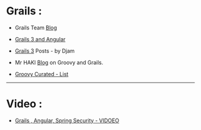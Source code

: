# Grails : 

* Grails Team [Blog](http://grailsblog.objectcomputing.com/)

* [Grails 3 and Angular](https://alvarosanchez.github.io/grails-angularjs-springsecurity-workshop/)
* [Grails 3](https://www.djamware.com/post-sub-category/585b3fa380aca73b19a2efd4/groovy-and-grails) Posts - by Djam
* Mr HAKI [Blog](http://mrhaki.blogspot.com/) on Groovy and Grails.

* [Groovy Curated - List](http://groovycalamari.com/issues/70)

---
# Video :
* [Grails , Angular, Spring Security - VIDOEO](https://www.youtube.com/watch?v=BU-5z_Mljrg)
